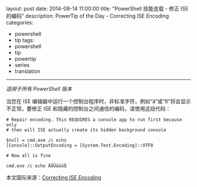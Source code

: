 layout: post
date: 2014-08-14 11:00:00
title: "PowerShell 技能连载 - 修正 ISE 的编码"
description: PowerTip of the Day - Correcting ISE Encoding
categories:
- powershell
- tip
tags:
- powershell
- tip
- powertip
- series
- translation
---
_适用于所有 PowerShell 版本_

当您在 ISE 编辑器中运行一个控制台程序时，非标准字符，例如“ä”或“ß”将会显示不正常。要修正 ISE 和隐藏的控制台之间通信的编码，请使用这段代码：

    # Repair encoding. This REQUIRES a console app to run first because only
    # then will ISE actually create its hidden background console
    
    $null = cmd.exe /c echo
    [Console]::OutputEncoding = [System.Text.Encoding]::UTF8
    
    # Now all is fine
    
    cmd.exe /c echo ÄÖÜäöüß

<!--more-->
本文国际来源：[Correcting ISE Encoding](http://community.idera.com/powershell/powertips/b/tips/posts/correcting-ise-encoding)

